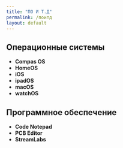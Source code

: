 ```yaml
---
title: "ПО И Т.Д"
permalink: /поитд
layout: default
---
```

## Операционные системы 
* **Compas OS**
* **HomeOS**
* **iOS**
* **ipadOS**
* **macOS**
* **watchOS**
## Программное обеспечение 
* **Code Notepad**
* **PCB Editor**
* **StreamLabs**
